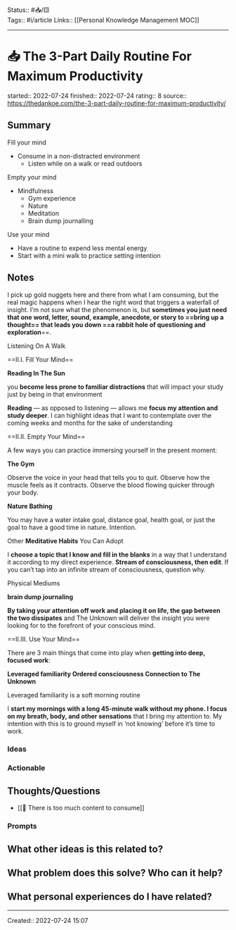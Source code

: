 Status:: #📥/🟨  
Tags:: #i/article
Links:: [[Personal Knowledge Management MOC]]
___
# 📥 The 3-Part Daily Routine For Maximum Productivity
started:: 2022-07-24
finished:: 2022-07-24
rating:: 8
source:: https://thedankoe.com/the-3-part-daily-routine-for-maximum-productivity/
## Summary
Fill your mind
- Consume in a non-distracted environment
	- Listen while on a walk or read outdoors

Empty your mind
- Mindfulness
	- Gym experience
	- Nature
	- Meditation
	- Brain dump journalling

Use your mind
- Have a routine to expend less mental energy
- Start with a mini walk to practice setting intention
## Notes
I pick up gold nuggets here and there from what I am consuming, but the real magic happens when I hear the right word that triggers a waterfall of insight. I’m not sure what the phenomenon is, but **sometimes you just need that one word, letter, sound, example, anecdote, or story to ==bring up a thought== that leads you down ==a rabbit hole of questioning and exploration**==.

Listening On A Walk

==II.I. Fill Your Mind==

**Reading In The Sun**

you **become less prone to familiar distractions** that will impact your study just by being in that environment

**Reading** — as opposed to listening — allows me **focus my attention and study deeper**. I can highlight ideas that I want to contemplate over the coming weeks and months for the sake of understanding

==II.II. Empty Your Mind==

A few ways you can practice immersing yourself in the present moment:

**The Gym**

Observe the voice in your head that tells you to quit. Observe how the muscle feels as it contracts. Observe the blood flowing quicker through your body.

**Nature Bathing**

You may have a water intake goal, distance goal, health goal, or just the goal to have a good time in nature. Intention.

Other **Meditative Habits** You Can Adopt

I **choose a topic that I know and fill in the blanks** in a way that I understand it according to my direct experience. **Stream of consciousness, then edit**. If you can’t tap into an infinite stream of consciousness, question why.

Physical Mediums

**brain dump journaling**

**By taking your attention off work and placing it on life, the gap between the two dissipates** and The Unknown will deliver the insight you were looking for to the forefront of your conscious mind.

==II.III. Use Your Mind==

There are 3 main things that come into play when **getting into deep, focused work**:

**Leveraged familiarity
Ordered consciousness
Connection to The Unknown**

Leveraged familiarity is a soft morning routine

I **start my mornings with a long 45-minute walk without my phone. I focus on my breath, body, and other sensations** that I bring my attention to. My intention with this is to ground myself in ‘not knowing’ before it’s time to work.

### Ideas
### Actionable
## Thoughts/Questions
- [[💭 There is too much content to consume]]
### Prompts
**What other ideas is this related to?**
- 

**What problem does this solve? Who can it help?**
- 

**What personal experiences do I have related?**
- 

___
Created:: 2022-07-24 15:07